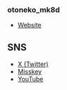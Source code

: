 ### otoneko_mk8d
- [Website](https://otoneko-mk.com)
## SNS
- [X (Twitter)](https://twitter.com/otnk_mk8d)
- [Misskey](https://misskey.io/@otnk_mk8d)
- [YouTube](https://youtube.com/@otnk_mk8d)
